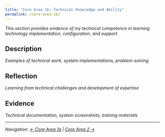 ```yaml
---
title: "Core Area 1b: Technical Knowledge and Ability"
permalink: /core-area-1b/
---
```


*This section provides evidence of my technical competence in learning technology implementation, configuration, and support.*

## Description

*Examples of technical work, system implementations, problem-solving*

## Reflection

*Learning from technical challenges and development of expertise*

## Evidence

*Technical documentation, system screenshots, training materials*

---

*Navigation: [← Core Area 1a](/core-area-1a/) | [Core Area 2 →](/core-area-2/)*